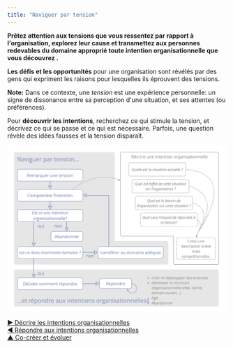 ```yaml
---
title: "Naviguer par tension"
---
```



<summary>
<strong>Prêtez attention aux tensions que vous ressentez par rapport à l'organisation, explorez leur cause et transmettez aux personnes redevables du domaine approprié toute intention organisationnelle que vous découvrez .</strong>
</summary>

**Les défis et les opportunités** pour une organisation sont révélés par des gens qui expriment les raisons pour lesquelles ils éprouvent des tensions.

**Note:** Dans ce contexte, une *tension* est une expérience personnelle: un signe de dissonance entre sa perception d'une situation, et ses attentes (ou préférences).

Pour **découvrir les intentions**, recherchez ce qui stimule la tension, et décrivez ce qui se passe et ce qui est nécessaire. Parfois, une question révèle des idées fausses et la tension disparaît.

![Naviguer par tension, décrire les intentions organisationnelles, Répondre aux intentions organisationnelles](img/process/navigate-describe-respond.png)

[&#9654; Décrire les intentions organisationnelles](describe-organizational-drivers.html)<br/>[&#9664; Répondre aux intentions organisationnelles](respond-to-organizational-drivers.html)<br/>[&#9650; Co-créer et évoluer](co-creation-and-evolution.html)

